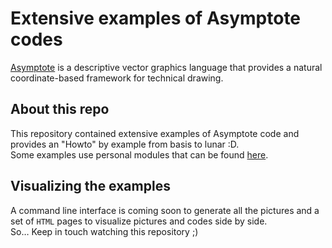 # Extensive examples of Asymptote codes

[Asymptote](https://asymptote.sourceforge.io/) is a descriptive vector
graphics language that provides a natural coordinate-based framework
for technical drawing.

## About this repo

This repository contained extensive examples of Asymptote code and
provides an "Howto" by example from basis to lunar :D.  
Some examples use personal modules that can be found [here](https://github.com/pivaldi/asymptote-packages).

## Visualizing the examples

A command line interface is coming soon to generate all the pictures
and a set of `HTML` pages to visualize pictures and codes side by
side.  
So… Keep in touch watching this repository ;)
